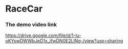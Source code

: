 # RaceCar

### The demo video link
https://drive.google.com/file/d/1-Iu-oKYswDWWbJeD1x_ifwDN0E2LlNg-/view?usp=sharing
